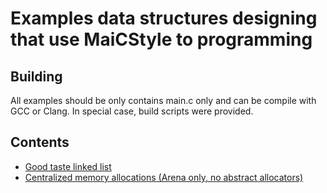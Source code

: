 # Examples data structures designing that use MaiCStyle to programming

## Building
All examples should be only contains main.c only and can be compile with GCC or Clang.
In special case, build scripts were provided.

## Contents
- [Good taste linked list](/linked_list)
- [Centralized memory allocations (Arena only, no abstract allocators)](/memory_allocations)